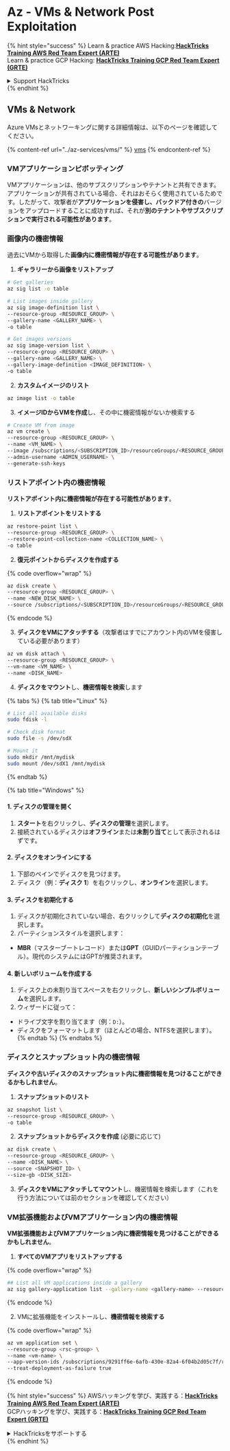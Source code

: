 # Az - VMs & Network Post Exploitation

{% hint style="success" %}
Learn & practice AWS Hacking:<img src="../../../.gitbook/assets/image (1) (1) (1) (1).png" alt="" data-size="line">[**HackTricks Training AWS Red Team Expert (ARTE)**](https://training.hacktricks.xyz/courses/arte)<img src="../../../.gitbook/assets/image (1) (1) (1) (1).png" alt="" data-size="line">\
Learn & practice GCP Hacking: <img src="../../../.gitbook/assets/image (2) (1).png" alt="" data-size="line">[**HackTricks Training GCP Red Team Expert (GRTE)**<img src="../../../.gitbook/assets/image (2) (1).png" alt="" data-size="line">](https://training.hacktricks.xyz/courses/grte)

<details>

<summary>Support HackTricks</summary>

* Check the [**subscription plans**](https://github.com/sponsors/carlospolop)!
* **Join the** 💬 [**Discord group**](https://discord.gg/hRep4RUj7f) or the [**telegram group**](https://t.me/peass) or **follow** us on **Twitter** 🐦 [**@hacktricks\_live**](https://twitter.com/hacktricks_live)**.**
* **Share hacking tricks by submitting PRs to the** [**HackTricks**](https://github.com/carlospolop/hacktricks) and [**HackTricks Cloud**](https://github.com/carlospolop/hacktricks-cloud) github repos.

</details>
{% endhint %}

## VMs & Network

Azure VMsとネットワーキングに関する詳細情報は、以下のページを確認してください。

{% content-ref url="../az-services/vms/" %}
[vms](../az-services/vms/)
{% endcontent-ref %}

### VMアプリケーションピボッティング

VMアプリケーションは、他のサブスクリプションやテナントと共有できます。アプリケーションが共有されている場合、それはおそらく使用されているためです。したがって、攻撃者が**アプリケーションを侵害し、バックドア付きの**バージョンをアップロードすることに成功すれば、それが**別のテナントやサブスクリプションで実行される可能性があります**。

### 画像内の機密情報

過去にVMから取得した**画像内に機密情報が存在する可能性があります**。

1. **ギャラリーから画像をリストアップ**
```bash
# Get galleries
az sig list -o table

# List images inside gallery
az sig image-definition list \
--resource-group <RESOURCE_GROUP> \
--gallery-name <GALLERY_NAME> \
-o table

# Get images versions
az sig image-version list \
--resource-group <RESOURCE_GROUP> \
--gallery-name <GALLERY_NAME> \
--gallery-image-definition <IMAGE_DEFINITION> \
-o table
```
2. **カスタムイメージのリスト**
```bash
az image list -o table
```
3. **イメージIDからVMを作成**し、その中に機密情報がないか検索する
```bash
# Create VM from image
az vm create \
--resource-group <RESOURCE_GROUP> \
--name <VM_NAME> \
--image /subscriptions/<SUBSCRIPTION_ID>/resourceGroups/<RESOURCE_GROUP>/providers/Microsoft.Compute/galleries/<GALLERY_NAME>/images/<IMAGE_DEFINITION>/versions/<IMAGE_VERSION> \
--admin-username <ADMIN_USERNAME> \
--generate-ssh-keys
```
### リストアポイント内の機密情報

**リストアポイント内に機密情報が存在する可能性があります**。

1. **リストアポイントをリストする**
```bash
az restore-point list \
--resource-group <RESOURCE_GROUP> \
--restore-point-collection-name <COLLECTION_NAME> \
-o table
```
2. **復元ポイントからディスクを作成する**

{% code overflow="wrap" %}
```bash
az disk create \
--resource-group <RESOURCE_GROUP> \
--name <NEW_DISK_NAME> \
--source /subscriptions/<SUBSCRIPTION_ID>/resourceGroups/<RESOURCE_GROUP>/providers/Microsoft.Compute/restorePointCollections/<COLLECTION_NAME>/restorePoints/<RESTORE_POINT_NAME>
```
{% endcode %}

3. **ディスクをVMにアタッチする**（攻撃者はすでにアカウント内のVMを侵害している必要があります）
```bash
az vm disk attach \
--resource-group <RESOURCE_GROUP> \
--vm-name <VM_NAME> \
--name <DISK_NAME>
```
4. **ディスクをマウント**し、**機密情報を検索**します

{% tabs %}
{% tab title="Linux" %}
```bash
# List all available disks
sudo fdisk -l

# Check disk format
sudo file -s /dev/sdX

# Mount it
sudo mkdir /mnt/mydisk
sudo mount /dev/sdX1 /mnt/mydisk
```
{% endtab %}

{% tab title="Windows" %}
#### **1. ディスクの管理を開く**

1. **スタート**を右クリックし、**ディスクの管理**を選択します。
2. 接続されているディスクは**オフライン**または**未割り当て**として表示されるはずです。

#### **2. ディスクをオンラインにする**

1. 下部のペインでディスクを見つけます。
2. ディスク（例：**ディスク 1**）を右クリックし、**オンライン**を選択します。

#### **3. ディスクを初期化する**

1. ディスクが初期化されていない場合、右クリックして**ディスクの初期化**を選択します。
2. パーティションスタイルを選択します：
* **MBR**（マスターブートレコード）または**GPT**（GUIDパーティションテーブル）。現代のシステムにはGPTが推奨されます。

#### **4. 新しいボリュームを作成する**

1. ディスク上の未割り当てスペースを右クリックし、**新しいシンプルボリューム**を選択します。
2. ウィザードに従って：
* ドライブ文字を割り当てます（例：`D:`）。
* ディスクをフォーマットします（ほとんどの場合、NTFSを選択します）。
{% endtab %}
{% endtabs %}

### ディスクとスナップショット内の機密情報

**ディスクや古いディスクのスナップショット内に機密情報を見つけることができるかもしれません**。

1. **スナップショットのリスト**
```bash
az snapshot list \
--resource-group <RESOURCE_GROUP> \
-o table
```
2. **スナップショットからディスクを作成** (必要に応じて)
```bash
az disk create \
--resource-group <RESOURCE_GROUP> \
--name <DISK_NAME> \
--source <SNAPSHOT_ID> \
--size-gb <DISK_SIZE>
```
3. **ディスクをVMにアタッチしてマウント**し、機密情報を検索します（これを行う方法については前のセクションを確認してください）

### VM拡張機能およびVMアプリケーション内の機密情報

**VM拡張機能およびVMアプリケーション内に機密情報を見つけることができるかもしれません**。

1. **すべてのVMアプリをリストアップする**

{% code overflow="wrap" %}
```bash
## List all VM applications inside a gallery
az sig gallery-application list --gallery-name <gallery-name> --resource-group <res-group> --output table
```
{% endcode %}

2. VMに拡張機能をインストールし、**機密情報を検索する**

{% code overflow="wrap" %}
```bash
az vm application set \
--resource-group <rsc-group> \
--name <vm-name> \
--app-version-ids /subscriptions/9291ff6e-6afb-430e-82a4-6f04b2d05c7f/resourceGroups/Resource_Group_1/providers/Microsoft.Compute/galleries/myGallery/applications/myReverseShellApp/versions/1.0.2 \
--treat-deployment-as-failure true
```
{% endcode %}

{% hint style="success" %}
AWSハッキングを学び、実践する：<img src="../../../.gitbook/assets/image (1) (1) (1) (1).png" alt="" data-size="line">[**HackTricks Training AWS Red Team Expert (ARTE)**](https://training.hacktricks.xyz/courses/arte)<img src="../../../.gitbook/assets/image (1) (1) (1) (1).png" alt="" data-size="line">\
GCPハッキングを学び、実践する：<img src="../../../.gitbook/assets/image (2) (1).png" alt="" data-size="line">[**HackTricks Training GCP Red Team Expert (GRTE)**<img src="../../../.gitbook/assets/image (2) (1).png" alt="" data-size="line">](https://training.hacktricks.xyz/courses/grte)

<details>

<summary>HackTricksをサポートする</summary>

* [**サブスクリプションプラン**](https://github.com/sponsors/carlospolop)を確認してください！
* **💬 [**Discordグループ**](https://discord.gg/hRep4RUj7f)または[**Telegramグループ**](https://t.me/peass)に参加するか、**Twitter** 🐦 [**@hacktricks\_live**](https://twitter.com/hacktricks_live)**をフォローしてください。**
* **ハッキングのトリックを共有するには、[**HackTricks**](https://github.com/carlospolop/hacktricks)と[**HackTricks Cloud**](https://github.com/carlospolop/hacktricks-cloud)のGitHubリポジトリにPRを提出してください。**

</details>
{% endhint %}
